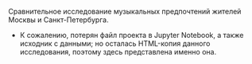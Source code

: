 Сравнительное исследование музыкальных предпочтений жителей Москвы и Санкт-Петербурга.

* К сожалению, потерян файл проекта в Jupyter Notebook, а также исходник с данными; но осталась HTML-копия данного исследования, поэтому здесь представлена именно она. 
